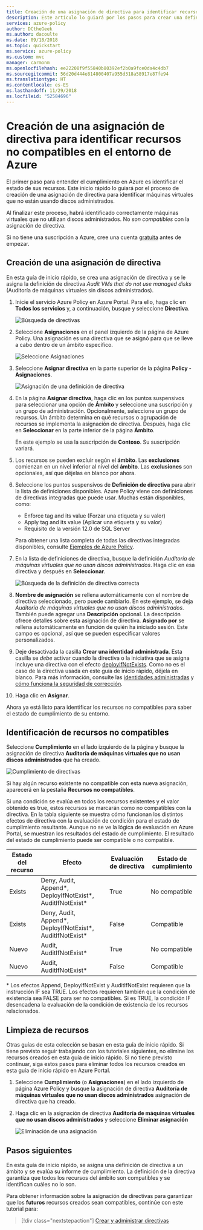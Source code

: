 ```yaml
---
title: Creación de una asignación de directiva para identificar recursos no compatibles en Azure
description: Este artículo lo guiará por los pasos para crear una definición de directiva para identificar los recursos no compatibles.
services: azure-policy
author: DCtheGeek
ms.author: dacoulte
ms.date: 09/18/2018
ms.topic: quickstart
ms.service: azure-policy
ms.custom: mvc
manager: carmonm
ms.openlocfilehash: ee22208f9f55840b80392ef2b0a9fce0da4c4db7
ms.sourcegitcommit: 56d20d444e814800407a955d318a58917e87fe94
ms.translationtype: HT
ms.contentlocale: es-ES
ms.lasthandoff: 11/29/2018
ms.locfileid: "52584696"
---
```

# <a name="create-a-policy-assignment-to-identify-non-compliant-resources-in-your-azure-environment"></a>Creación de una asignación de directiva para identificar recursos no compatibles en el entorno de Azure

El primer paso para entender el cumplimiento en Azure es identificar el estado de sus recursos.
Este inicio rápido lo guiará por el proceso de creación de una asignación de directiva para identificar máquinas virtuales que no están usando discos administrados.

Al finalizar este proceso, habrá identificado correctamente máquinas virtuales que no utilizan discos administrados. No *son compatibles* con la asignación de directiva.

Si no tiene una suscripción a Azure, cree una cuenta [gratuita](https://azure.microsoft.com/free/) antes de empezar.

## <a name="create-a-policy-assignment"></a>Creación de una asignación de directiva

En esta guía de inicio rápido, se crea una asignación de directiva y se le asigna la definición de directiva *Audit VMs that do not use managed disks* (Auditoría de máquinas virtuales sin discos administrados).

1. Inicie el servicio Azure Policy en Azure Portal. Para ello, haga clic en **Todos los servicios** y, a continuación, busque y seleccione **Directiva**.

   ![Búsqueda de directivas](./media/assign-policy-portal/search-policy.png)

1. Seleccione **Asignaciones** en el panel izquierdo de la página de Azure Policy. Una asignación es una directiva que se asignó para que se lleve a cabo dentro de un ámbito específico.

   ![Seleccione Asignaciones](./media/assign-policy-portal/select-assignments.png)

1. Seleccione **Asignar directiva** en la parte superior de la página **Policy - Asignaciones**.

   ![Asignación de una definición de directiva](./media/assign-policy-portal/select-assign-policy.png)

1. En la página **Asignar directiva**, haga clic en los puntos suspensivos para seleccionar una opción de **Ámbito** y seleccione una suscripción y un grupo de administración. Opcionalmente, seleccione un grupo de recursos. Un ámbito determina en qué recursos o agrupación de recursos se implementa la asignación de directiva.  Después, haga clic en **Seleccionar** en la parte inferior de la página **Ámbito**.

   En este ejemplo se usa la suscripción de **Contoso**. Su suscripción variará.

1. Los recursos se pueden excluir según el **ámbito**.  Las **exclusiones** comienzan en un nivel inferior al nivel del **ámbito**. Las **exclusiones** son opcionales, así que déjelas en blanco por ahora.

1. Seleccione los puntos suspensivos de **Definición de directiva** para abrir la lista de definiciones disponibles. Azure Policy viene con definiciones de directivas integradas que puede usar. Muchas están disponibles, como:

   - Enforce tag and its value (Forzar una etiqueta y su valor)
   - Apply tag and its value (Aplicar una etiqueta y su valor)
   - Requisito de la versión 12.0 de SQL Server

   Para obtener una lista completa de todas las directivas integradas disponibles, consulte [Ejemplos de Azure Policy](./samples/index.md).

1. En la lista de definiciones de directiva, busque la definición *Auditoría de máquinas virtuales que no usan discos administrados*. Haga clic en esa directiva y después en **Seleccionar**.

   ![Búsqueda de la definición de directiva correcta](./media/assign-policy-portal/select-available-definition.png)

1. **Nombre de asignación** se rellena automáticamente con el nombre de directiva seleccionado, pero puede cambiarlo. En este ejemplo, se deja *Auditoría de máquinas virtuales que no usan discos administrados*. También puede agregar una **Descripción** opcional. La descripción ofrece detalles sobre esta asignación de directiva. **Asignado por** se rellena automáticamente en función de quién ha iniciado sesión. Este campo es opcional, así que se pueden especificar valores personalizados.

1. Deje desactivada la casilla **Crear una identidad administrada**. Esta casilla se _debe_ activar cuando la directiva o la iniciativa que se asigna incluye una directiva con el efecto [deployIfNotExists](./concepts/effects.md#deployifnotexists). Como no es el caso de la directiva usada en este guía de inicio rápido, déjela en blanco. Para más información, consulte las [identidades administradas](../../active-directory/managed-identities-azure-resources/overview.md) y [cómo funciona la seguridad de corrección](./how-to/remediate-resources.md#how-remediation-security-works).

1. Haga clic en **Asignar**.

Ahora ya está listo para identificar los recursos no compatibles para saber el estado de cumplimiento de su entorno.

## <a name="identify-non-compliant-resources"></a>Identificación de recursos no compatibles

Seleccione **Cumplimiento** en el lado izquierdo de la página y busque la asignación de directiva **Auditoría de máquinas virtuales que no usan discos administrados** que ha creado.

![Cumplimiento de directivas](./media/assign-policy-portal/policy-compliance.png)

Si hay algún recurso existente no compatible con esta nueva asignación, aparecerá en la pestaña **Recursos no compatibles**.

Si una condición se evalúa en todos los recursos existentes y el valor obtenido es true, estos recursos se marcarán como no compatibles con la directiva. En la tabla siguiente se muestra cómo funcionan los distintos efectos de directiva con la evaluación de condición para el estado de cumplimiento resultante. Aunque no se ve la lógica de evaluación en Azure Portal, se muestran los resultados del estado de cumplimiento. El resultado del estado de cumplimiento puede ser compatible o no compatible.

| **Estado del recurso** | **Efecto** | **Evaluación de directiva** | **Estado de cumplimiento** |
| --- | --- | --- | --- |
| Exists | Deny, Audit, Append\*, DeployIfNotExist\*, AuditIfNotExist\* | True | No compatible |
| Exists | Deny, Audit, Append\*, DeployIfNotExist\*, AuditIfNotExist\* | False | Compatible |
| Nuevo | Audit, AuditIfNotExist\* | True | No compatible |
| Nuevo | Audit, AuditIfNotExist\* | False | Compatible |

\* Los efectos Append, DeployIfNotExist y AuditIfNotExist requieren que la instrucción IF sea TRUE. Los efectos requieren también que la condición de existencia sea FALSE para ser no compatibles. Si es TRUE, la condición IF desencadena la evaluación de la condición de existencia de los recursos relacionados.

## <a name="clean-up-resources"></a>Limpieza de recursos

Otras guías de esta colección se basan en esta guía de inicio rápido. Si tiene previsto seguir trabajando con los tutoriales siguientes, no elimine los recursos creados en esta guía de inicio rápido. Si no tiene previsto continuar, siga estos pasos para eliminar todos los recursos creados en esta guía de inicio rápido en Azure Portal.

1. Seleccione **Cumplimiento** (o **Asignaciones**) en el lado izquierdo de página Azure Policy y busque la asignación de directiva **Auditoría de máquinas virtuales que no usan discos administrados** asignación de directiva que ha creado.

1. Haga clic en la asignación de directiva **Auditoría de máquinas virtuales que no usan discos administrados** y seleccione **Eliminar asignación**

   ![Eliminación de una asignación](./media/assign-policy-portal/delete-assignment.png)

## <a name="next-steps"></a>Pasos siguientes

En esta guía de inicio rápido, se asigna una definición de directiva a un ámbito y se evalúa su informe de cumplimiento. La definición de la directiva garantiza que todos los recursos del ámbito son compatibles y se identifican cuáles no lo son.

Para obtener información sobre la asignación de directivas para garantizar que los **futuros** recursos creados sean compatibles, continúe con este tutorial para:

> [!div class="nextstepaction"]
> [Crear y administrar directivas](./tutorials/create-and-manage.md)